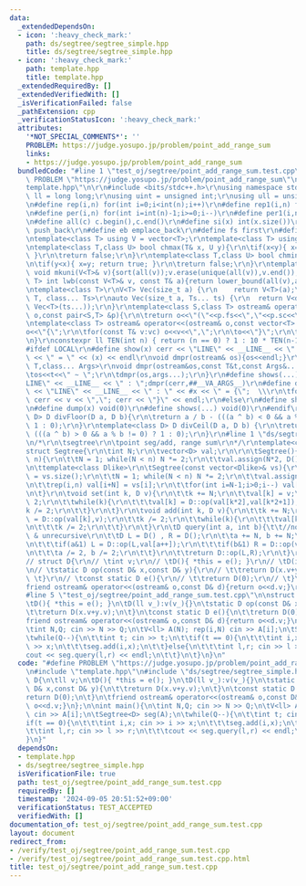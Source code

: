 ```yaml
---
data:
  _extendedDependsOn:
  - icon: ':heavy_check_mark:'
    path: ds/segtree/segtree_simple.hpp
    title: ds/segtree/segtree_simple.hpp
  - icon: ':heavy_check_mark:'
    path: template.hpp
    title: template.hpp
  _extendedRequiredBy: []
  _extendedVerifiedWith: []
  _isVerificationFailed: false
  _pathExtension: cpp
  _verificationStatusIcon: ':heavy_check_mark:'
  attributes:
    '*NOT_SPECIAL_COMMENTS*': ''
    PROBLEM: https://judge.yosupo.jp/problem/point_add_range_sum
    links:
    - https://judge.yosupo.jp/problem/point_add_range_sum
  bundledCode: "#line 1 \"test_oj/segtree/point_add_range_sum.test.cpp\"\n#define\
    \ PROBLEM \"https://judge.yosupo.jp/problem/point_add_range_sum\"\n\n#line 2 \"\
    template.hpp\"\n\r\n#include <bits/stdc++.h>\r\nusing namespace std;\r\nusing\
    \ ll = long long;\r\nusing uint = unsigned int;\r\nusing ull = unsigned long long;\r\
    \n#define rep(i,n) for(int i=0;i<int(n);i++)\r\n#define rep1(i,n) for(int i=1;i<=int(n);i++)\r\
    \n#define per(i,n) for(int i=int(n)-1;i>=0;i--)\r\n#define per1(i,n) for(int i=int(n);i>0;i--)\r\
    \n#define all(c) c.begin(),c.end()\r\n#define si(x) int(x.size())\r\n#define pb\
    \ push_back\r\n#define eb emplace_back\r\n#define fs first\r\n#define sc second\r\
    \ntemplate<class T> using V = vector<T>;\r\ntemplate<class T> using VV = vector<vector<T>>;\r\
    \ntemplate<class T,class U> bool chmax(T& x, U y){\r\n\tif(x<y){ x=y; return true;\
    \ }\r\n\treturn false;\r\n}\r\ntemplate<class T,class U> bool chmin(T& x, U y){\r\
    \n\tif(y<x){ x=y; return true; }\r\n\treturn false;\r\n}\r\ntemplate<class T>\
    \ void mkuni(V<T>& v){sort(all(v));v.erase(unique(all(v)),v.end());}\r\ntemplate<class\
    \ T> int lwb(const V<T>& v, const T& a){return lower_bound(all(v),a) - v.begin();}\r\
    \ntemplate<class T>\r\nV<T> Vec(size_t a) {\r\n    return V<T>(a);\r\n}\r\ntemplate<class\
    \ T, class... Ts>\r\nauto Vec(size_t a, Ts... ts) {\r\n  return V<decltype(Vec<T>(ts...))>(a,\
    \ Vec<T>(ts...));\r\n}\r\ntemplate<class S,class T> ostream& operator<<(ostream&\
    \ o,const pair<S,T> &p){\r\n\treturn o<<\"(\"<<p.fs<<\",\"<<p.sc<<\")\";\r\n}\r\
    \ntemplate<class T> ostream& operator<<(ostream& o,const vector<T> &vc){\r\n\t\
    o<<\"{\";\r\n\tfor(const T& v:vc) o<<v<<\",\";\r\n\to<<\"}\";\r\n\treturn o;\r\
    \n}\r\nconstexpr ll TEN(int n) { return (n == 0) ? 1 : 10 * TEN(n-1); }\r\n\r\n\
    #ifdef LOCAL\r\n#define show(x) cerr << \"LINE\" << __LINE__ << \" : \" << #x\
    \ << \" = \" << (x) << endl\r\nvoid dmpr(ostream& os){os<<endl;}\r\ntemplate<class\
    \ T,class... Args>\r\nvoid dmpr(ostream&os,const T&t,const Args&... args){\r\n\
    \tos<<t<<\" ~ \";\r\n\tdmpr(os,args...);\r\n}\r\n#define shows(...) cerr << \"\
    LINE\" << __LINE__ << \" : \";dmpr(cerr,##__VA_ARGS__)\r\n#define dump(x) cerr\
    \ << \"LINE\" << __LINE__ << \" : \" << #x << \" = {\";  \\\r\n\tfor(auto v: x)\
    \ cerr << v << \",\"; cerr << \"}\" << endl;\r\n#else\r\n#define show(x) void(0)\r\
    \n#define dump(x) void(0)\r\n#define shows(...) void(0)\r\n#endif\r\n\r\ntemplate<class\
    \ D> D divFloor(D a, D b){\r\n\treturn a / b - (((a ^ b) < 0 && a % b != 0) ?\
    \ 1 : 0);\r\n}\r\ntemplate<class D> D divCeil(D a, D b) {\r\n\treturn a / b +\
    \ (((a ^ b) > 0 && a % b != 0) ? 1 : 0);\r\n}\r\n#line 1 \"ds/segtree/segtree_simple.hpp\"\
    \n/*\r\n\tsegtree\r\n\tpoint seg/add, range sum\r\n*/\r\ntemplate<class D>\r\n\
    struct Segtree{\r\n\tint N;\r\n\tvector<D> val;\r\n\r\n\tSegtree(){}\r\n\tSegtree(int\
    \ n){\r\n\t\tN = 1; while(N < n) N *= 2;\r\n\t\tval.assign(N*2, D());\r\n\t}\r\
    \n\ttemplate<class Dlike>\r\n\tSegtree(const vector<Dlike>& vs){\r\n\t\tint n\
    \ = vs.size();\r\n\t\tN = 1; while(N < n) N *= 2;\r\n\t\tval.assign(N*2, D());\r\
    \n\t\trep(i,n) val[i+N] = vs[i];\r\n\t\tfor(int i=N-1;i>0;i--) val[i] = D::op(val[i*2],val[i*2+1]);\r\
    \n\t}\r\n\tvoid set(int k, D v){\r\n\t\tk += N;\r\n\t\tval[k] = v;\r\n\t\tk /=\
    \ 2;\r\n\t\twhile(k){\r\n\t\t\tval[k] = D::op(val[k*2],val[k*2+1]);\r\n\t\t\t\
    k /= 2;\r\n\t\t}\r\n\t}\r\n\tvoid add(int k, D v){\r\n\t\tk += N;\r\n\t\tval[k]\
    \ = D::op(val[k],v);\r\n\t\tk /= 2;\r\n\t\twhile(k){\r\n\t\t\tval[k] = D::op(val[k*2],val[k*2+1]);\r\
    \n\t\t\tk /= 2;\r\n\t\t}\r\n\t}\r\n\tD query(int a, int b){\t\t//non-commutative\
    \ & unrecursive\r\n\t\tD L = D() , R = D();\r\n\t\ta += N, b += N;\r\n\t\twhile(a<b){\r\
    \n\t\t\tif(a&1) L = D::op(L,val[a++]);\r\n\t\t\tif(b&1) R = D::op(val[--b],R);\r\
    \n\t\t\ta /= 2, b /= 2;\r\n\t\t}\r\n\t\treturn D::op(L,R);\r\n\t}\r\n};\r\n\r\n\
    // struct D{\r\n// \tint v;\r\n// \tD(){ *this = e(); }\r\n// \tD(int v_):v(v_){}\r\
    \n// \tstatic D op(const D& x,const D& y){\r\n// \t\treturn D(x.v+y.v);\r\n//\
    \ \t}\r\n// \tconst static D e(){\r\n// \t\treturn D(0);\r\n// \t}\r\n// //\t\
    friend ostream& operator<<(ostream& o,const D& d){return o<<d.v;}\r\n// };\r\n\
    #line 5 \"test_oj/segtree/point_add_range_sum.test.cpp\"\n\nstruct D{\n\tll v;\n\
    \tD(){ *this = e(); }\n\tD(ll v_):v(v_){}\n\tstatic D op(const D& x,const D& y){\n\
    \t\treturn D(x.v+y.v);\n\t}\n\tconst static D e(){\n\t\treturn D(0);\n\t}\n\t\
    friend ostream& operator<<(ostream& o,const D& d){return o<<d.v;}\n};\n\nint main(){\n\
    \tint N,Q; cin >> N >> Q;\n\tV<ll> A(N); rep(i,N) cin >> A[i];\n\tSegtree<D> seg(A);\n\
    \twhile(Q--){\n\t\tint t; cin >> t;\n\t\tif(t == 0){\n\t\t\tint i,x; cin >> i\
    \ >> x;\n\t\t\tseg.add(i,x);\n\t\t}else{\n\t\t\tint l,r; cin >> l >> r;\n\t\t\t\
    cout << seg.query(l,r) << endl;\n\t\t}\n\t}\n}\n"
  code: "#define PROBLEM \"https://judge.yosupo.jp/problem/point_add_range_sum\"\n\
    \n#include \"template.hpp\"\n#include \"ds/segtree/segtree_simple.hpp\"\n\nstruct\
    \ D{\n\tll v;\n\tD(){ *this = e(); }\n\tD(ll v_):v(v_){}\n\tstatic D op(const\
    \ D& x,const D& y){\n\t\treturn D(x.v+y.v);\n\t}\n\tconst static D e(){\n\t\t\
    return D(0);\n\t}\n\tfriend ostream& operator<<(ostream& o,const D& d){return\
    \ o<<d.v;}\n};\n\nint main(){\n\tint N,Q; cin >> N >> Q;\n\tV<ll> A(N); rep(i,N)\
    \ cin >> A[i];\n\tSegtree<D> seg(A);\n\twhile(Q--){\n\t\tint t; cin >> t;\n\t\t\
    if(t == 0){\n\t\t\tint i,x; cin >> i >> x;\n\t\t\tseg.add(i,x);\n\t\t}else{\n\t\
    \t\tint l,r; cin >> l >> r;\n\t\t\tcout << seg.query(l,r) << endl;\n\t\t}\n\t\
    }\n}"
  dependsOn:
  - template.hpp
  - ds/segtree/segtree_simple.hpp
  isVerificationFile: true
  path: test_oj/segtree/point_add_range_sum.test.cpp
  requiredBy: []
  timestamp: '2024-09-05 20:51:52+09:00'
  verificationStatus: TEST_ACCEPTED
  verifiedWith: []
documentation_of: test_oj/segtree/point_add_range_sum.test.cpp
layout: document
redirect_from:
- /verify/test_oj/segtree/point_add_range_sum.test.cpp
- /verify/test_oj/segtree/point_add_range_sum.test.cpp.html
title: test_oj/segtree/point_add_range_sum.test.cpp
---
```

